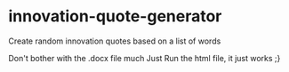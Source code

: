 # innovation-quote-generator
Create random innovation quotes based on a list of words 

Don't bother with the .docx file much
Just Run the html file, it just works ;}

